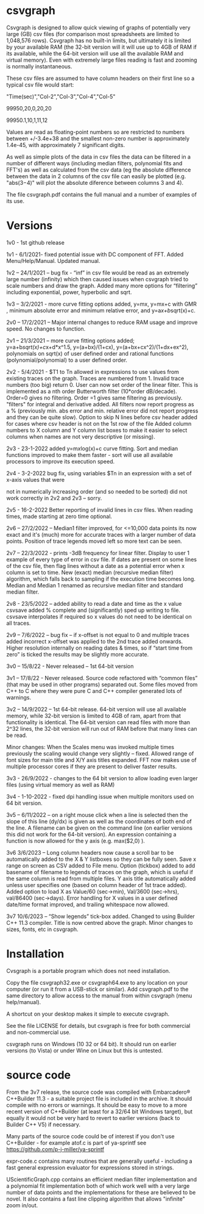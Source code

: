 # csvgraph
Csvgraph is designed to allow quick viewing of graphs of potentially very large (GB) csv files (for comparison most spreadsheets are limited to 1,048,576 rows). Csvgraph has no built-in limits, but ultimately it is limited by your available RAM (the 32-bit version will it will use up to 4GB of RAM if its available, while the 64-bit version will use all the available RAM and virtual memory).  Even with extremely large files reading is fast and zooming is normally instantaneous.

These csv files are assumed to have column headers on their first line so a typical csv file would start:

  "Time(sec)","Col-2","Col-3","Col-4","Col-5"
  
  99950,20,0,20,20
  
  99950.1,10,1,11,12

Values are read as floating-point numbers so are restricted to numbers between +/-3.4e+38 and the smallest non-zero number is approximately 1.4e-45, with approximately 7 significant digits.

As well as simple plots of the data in csv files the data can be filtered in a number of different ways (including median filters, polynomial fits and FFT's) as well as calculated from the csv data (eg the absolute difference between the data in 2 columns of the csv file can easily be plotted (e.g. "abs($3-$4)" will plot the absolute diference between columns 3 and 4).

The file csvgraph.pdf contains the full manual and a number of examples of its use.

# Versions
1v0 - 1st github release

1v1 - 6/1/2021- fixed potential issue with DC component of FFT. Added Menu/Help/Manual. Updated manual.

1v2 – 24/1/2021 – bug fix - “inf” in csv file would be read as an extremely large number (infinity) 
     which then caused issues when csvgraph tried to scale numbers and draw the 
     graph.	Added many more options for “filtering” including exponential, power, hyperbolic and sqrt.

1v3 – 3/2/2021	- more curve fitting options added, y=mx, y=mx+c with GMR , minimum absolute 
error and minimum relative error, and y=a*x+b*sqrt(x)+c.

2v0 – 17/2/2021 – Major internal changes to reduce RAM usage and improve speed. 
No changes to function.

2v1 – 21/3/2021 – more curve fitting options added;  y=a+b*sqrt(x)+c*x+d*x^1.5, y=(a+bx)/(1+cx), 
y=(a+bx+cx^2)/(1+dx+ex^2), polynomials on sqrt(x) of user defined order and rational functions (polynomial/polynomial) to a user defined order.

2v2 - 5/4/2021 - $T1 to Tn allowed in expressions to use values from existing traces on the graph.
 Traces are numbered from 1. Invalid trace numbers (too big) return 0.
User can now set order of the linear filter. This is implemented as a nth order Butterworth filter (10*order dB/decade). Order=0 gives no filtering. Order =1 gives same filtering as previously.
"filters" for integral and derivative added.
All filters now report progress as a % (previously min. abs error and min. relative error did not report progress and they can be quite slow).
Option to skip N lines before csv header added for cases where csv header is not on the 1st row of the file
Added column numbers to X column and Y column list boxes to make it easier to select columns when names are not very descriptive (or missing).

2v3 - 23-1-2022 added y=m*x*log(x)+c curve fitting.
 Sort and median functions improved to make them faster - sort will use all available processors to improve its execution speed.

2v4 - 3-2-2022 bug fix, using variables $Tn in an expression with a set of x-axis values that were

  not in numerically increasing order (and so needed to be sorted) did not work correctly in 2v2 and 2v3 – sorry.

2v5 - 16-2-2022 Better reporting of invalid lines in csv files. When reading times, made starting at zero time optional.

2v6 – 27/2/2022 – Median1 filter improved, for <=10,000 data points its now exact and it's (much) more for accurate traces with a larger number of data points. Position of trace legends moved left so more text can be seen.

2v7 – 22/3/2022 - prints -3dB frequency for linear filter.
Display to user 1 example of every type of error in csv file.
If dates are present on some lines of the csv file, then flag lines without a date as a potential error when x column is set to time.
New (exact) median (recursive median filter) algorithm, which falls back to sampling if the execution time becomes long. Median and Median 1 renamed as recursive median filter and standard median filter.

2v8 - 23/5/2022 – added ability to read a date and time as the x value
csvsave added % complete and (significantly) sped up writing to file.
csvsave interpolates if required so x values do not need to be identical on all traces.

2v9 – 7/6/2022 – bug fix – if x-offset is not equal to 0 and multiple traces added incorrect x-offset
    was applied to the 2nd trace added onwards.
		Higher resolution internally on reading dates & times, so if “start time from zero” is
    ticked the results may be slightly more accurate.

3v0 – 	15/8/22 - Never released – 1st 64-bit version

3v1 – 17/8/22	- Never released. Source code refactored with “common files”
 (that may be used in other programs) separated out. Some files moved from C++ to C where they were pure C and C++ compiler generated lots of warnings.
 
3v2 – 14/9/2022 – 1st 64-bit release. 64-bit version will use all available memory, while 32-bit version 
is limited to 4GB of ram, apart from that functionality is identical. 
The 64-bit version can read files with more than 2^32 lines, the 32-bit version will run out of RAM before that many lines can be read.

Minor changes:
	When the Scales menu was invoked multiple times previously the scaling would change very slightly – fixed.
	Allowed range of font sizes for main title and X/Y axis titles expanded.
	FFT now makes use of multiple processor cores if they are present to deliver faster results.

3v3 - 26/9/2022 - changes to the 64 bit version to allow loading even larger files (using virtual memory as well as RAM)

3v4 - 1-10-2022 - fixed dpi handling issue when multiple monitors used on 64 bit version.

3v5 – 6/11/2022 – on a right mouse click when a line is selected then the slope of this line (dy/dx) is 
given as well as the coordinates of both end of the line. A filename can be given on the command line (on earlier versions this did not work for the 64-bit version). An expression containing a function is now allowed for the y axis (e.g. max($2,0) ).

3v6 3/6/2023 –
 Long column headers now cause a scroll bar to be automatically added to the X & Y listboxes so they can be fully seen.
Save x range on screen as CSV added to File menu.
Option (tickbox) added to add basename of filename to legends of traces on the graph, which is useful if the same column is read from multiple files.
Y axis title automatically added unless user specifies one (based on column header of 1st trace added).
Added option to load X as Value/60 (sec->min), Val/3600 (sec->hrs), val/86400 (sec->days).
Error handling for X values in a user defined date/time format improved, and trailing whitespace now allowed.

3v7 10/6/2023 –
“Show legends” tick-box added.
Changed to using Builder C++ 11.3 compiler.
Title is now centred above the graph.
Minor changes to sizes, fonts, etc in csvgraph.



# Installation
Cvsgraph is a portable program which does not need installation.

Copy the file csvgraph32.exe or csvgraph64.exe to any location on your computer (or run it from a USB-stick or similar).
Add csvgraph.pdf to the same directory to allow access to the manual from within csvgraph (menu help/manual).

A shortcut on your desktop makes it simple to execute csvgraph.

See the file LICENSE for details, but csvgraph is free for both commercial and non-commercial use.

csvgraph runs on Windows (10 32 or 64 bit). It should run on earlier versions (to Vista) or under Wine on Linux but this is untested.

# source code
From the 3v7 release, the source code was compiled with Embarcadero® C++Builder 11.3 - a suitable project file is included in the archive. It should compile with no errors or warnings.
It should be easy to move to a more recent version of C++Builder (at least for a 32/64 bit Windows target), but equally it would not be very hard to revert to earlier versions (back to Builder C++ V5) if necessary. 

Many parts of the source code could be of interest if you don't use C++Builder - for example atof.c is part of ya-sprintf see https://github.com/p-j-miller/ya-sprintf

expr-code.c contains many routines that are generally useful - including a fast general expression evaluator for expressions stored in strings.

UScientificGraph.cpp contains an efficient median filter implementation and a polynomial fit implementation both of which work well with a very large number of data points and the implementations for these are believed to be novel. 
It also contains a fast line clipping algorithm that allows "infinite" zoom in/out. 
